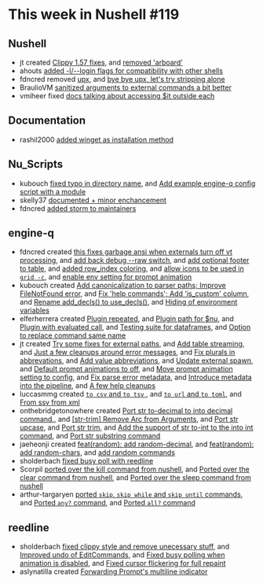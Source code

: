 # This week in Nushell #119

## Nushell

- jt created [Clippy 1.57 fixes](https://github.com/nushell/nushell/pull/4176), and [removed 'arboard'](https://github.com/nushell/nushell/pull/4174) 
- ahouts [added -l/--login flags for compatibility with other shells](https://github.com/nushell/nushell/pull/4175) 
- fdncred removed [upx](https://github.com/nushell/nushell/pull/4173), and [bye bye upx, let's try stripping alone](https://github.com/nushell/nushell/pull/4172) 
- BraulioVM [sanitized arguments to external commands a bit better](https://github.com/nushell/nushell/pull/4157) 
- vmiheer fixed [docs talking about accessing $it outside each](https://github.com/nushell/nushell/pull/4000) 

## Documentation

- rashil2000 [added winget as installation method](https://github.com/nushell/nushell.github.io/pull/208) 

## Nu_Scripts

- kubouch [fixed typo in directory name](https://github.com/nushell/nu_scripts/pull/109), and [Add example engine-q config script with a module](https://github.com/nushell/nu_scripts/pull/108) 
- skelly37 [documented + minor enchancement](https://github.com/nushell/nu_scripts/pull/107) 
- fdncred [added storm to maintainers](https://github.com/nushell/nu_scripts/pull/106) 

## engine-q

- fdncred created [this fixes garbage ansi when externals turn off vt processing](https://github.com/nushell/engine-q/pull/422), and [add back debug --raw switch](https://github.com/nushell/engine-q/pull/401), and [add optional footer to table](https://github.com/nushell/engine-q/pull/392), and [added row_index coloring](https://github.com/nushell/engine-q/pull/391), and [allow icons to be used in `grid -c`](https://github.com/nushell/engine-q/pull/378), and [enable env setting for prompt animation](https://github.com/nushell/engine-q/pull/376) 
- kubouch created [Add canonicalization to parser paths; Improve FileNotFound error](https://github.com/nushell/engine-q/pull/421), and [Fix 'help commands'; Add 'is_custom' column](https://github.com/nushell/engine-q/pull/420), and [Rename add_decls() to use_decls()](https://github.com/nushell/engine-q/pull/395), and [Hiding of environment variables](https://github.com/nushell/engine-q/pull/362) 
- elferherrera created [Plugin repeated](https://github.com/nushell/engine-q/pull/417), and [Plugin path for $nu](https://github.com/nushell/engine-q/pull/398), and [Plugin with evaluated call](https://github.com/nushell/engine-q/pull/393), and [Testing suite for dataframes](https://github.com/nushell/engine-q/pull/379), and [Option to replace command same name](https://github.com/nushell/engine-q/pull/374) 
- jt created [Try some fixes for external paths](https://github.com/nushell/engine-q/pull/415), and [Add table streaming](https://github.com/nushell/engine-q/pull/413), and [Just a few cleanups around error messages](https://github.com/nushell/engine-q/pull/411), and [Fix plurals in abbrevations](https://github.com/nushell/engine-q/pull/409), and [Add value abbreviations](https://github.com/nushell/engine-q/pull/407), and [Update external spawn](https://github.com/nushell/engine-q/pull/406), and [Default prompt animations to off](https://github.com/nushell/engine-q/pull/403), and [Move prompt animation setting to config](https://github.com/nushell/engine-q/pull/400), and [Fix parse error metadata](https://github.com/nushell/engine-q/pull/399), and [Introduce metadata into the pipeline](https://github.com/nushell/engine-q/pull/397), and [A few help cleanups](https://github.com/nushell/engine-q/pull/372) 
- luccasmmg created [`to csv` and `to tsv` ](https://github.com/nushell/engine-q/pull/412), and [`to url` and `to toml`](https://github.com/nushell/engine-q/pull/396), and [From ssv from xml](https://github.com/nushell/engine-q/pull/383) 
- onthebridgetonowhere created [Port str to-decimal to into decimal command.](https://github.com/nushell/engine-q/pull/408), and [[str-trim] Remove Arc from Arguments](https://github.com/nushell/engine-q/pull/405), and [Port str upcase](https://github.com/nushell/engine-q/pull/404), and [Port str trim](https://github.com/nushell/engine-q/pull/394), and [Add the support of str to-int to the into int command](https://github.com/nushell/engine-q/pull/389), and [Port str substring command](https://github.com/nushell/engine-q/pull/388) 
- jaeheonji created [feat(random): add random-decimal](https://github.com/nushell/engine-q/pull/402), and [feat(random): add random-chars](https://github.com/nushell/engine-q/pull/390), and [add random commands](https://github.com/nushell/engine-q/pull/366) 
- sholderbach [fixed busy poll with reedline](https://github.com/nushell/engine-q/pull/387) 
- Scorpil [ported over the kill command from nushell](https://github.com/nushell/engine-q/pull/381), and [Ported over the clear command from nushell](https://github.com/nushell/engine-q/pull/373), and [Ported over the sleep command from nushell](https://github.com/nushell/engine-q/pull/371) 
- arthur-targaryen [ported `skip`, `skip while` and `skip until` commands](https://github.com/nushell/engine-q/pull/380), and [Ported `any?` command](https://github.com/nushell/engine-q/pull/375), and [Ported `all?` command](https://github.com/nushell/engine-q/pull/365) 

## reedline

- sholderbach [fixed clippy style and remove unecessary stuff](https://github.com/nushell/reedline/pull/192), and [Improved undo of EditCommands](https://github.com/nushell/reedline/pull/191), and [Fixed busy polling when animation is disabled](https://github.com/nushell/reedline/pull/188), and [Fixed cursor flickering for full repaint](https://github.com/nushell/reedline/pull/187) 
- aslynatilla created [Forwarding Prompt's multiline indicator](https://github.com/nushell/reedline/pull/185) 
